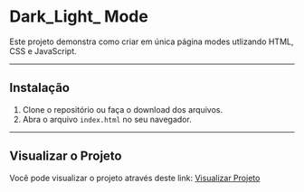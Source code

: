 # Dark_Light_ Mode
<p>
  Este projeto demonstra como criar em única página modes utlizando HTML, CSS e JavaScript.
</p>

---
## Instalação 

1. Clone o repositório ou faça o download dos arquivos.
2. Abra o arquivo `index.html` no seu navegador.

---
## Visualizar o Projeto

Você pode visualizar o projeto através deste link: [Visualizar Projeto](https://caxty.github.io/Dark_Light_Mode/)
